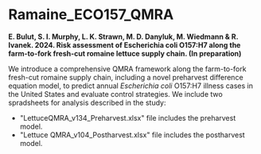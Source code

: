 # Ramaine_ECO157_QMRA
**E. Bulut, S. I. Murphy, L. K. Strawn, M. D. Danyluk, M. Wiedmann & R. Ivanek. 2024. Risk assessment of Escherichia coli O157:H7 along the farm-to-fork fresh-cut romaine lettuce supply chain. (In preparation)**

We introduce a comprehensive QMRA framework along the farm-to-fork fresh-cut romaine supply chain, including a novel preharvest difference equation model, to predict annual *Escherichia coli* O157:H7  illness cases in the United States and evaluate control strategies. We include two spradsheets for analysis described in the study:

- "LettuceQMRA_v134_Preharvest.xlsx" file includes the preharvest model.
- "Lettuce QMRA_v104_Postharvest.xlsx" file includes the postharvest model.
